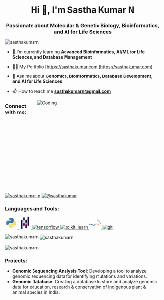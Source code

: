 <h1 align="center">Hi 👋, I'm Sastha Kumar N</h1>
<h3 align="center">Passionate about Molecular & Genetic Biology, Bioinformatics, and AI for Life Sciences</h3>

<p align="left"> <img src="https://komarev.com/ghpvc/?username=sasthakumarn&label=Profile%20views&color=0e75b6&style=flat" alt="sasthakumarn" /> </p>

- 🌱 I’m currently learning **Advanced Bioinformatics, AI/ML for Life Sciences, and Database Management**

- 👨‍💻 My Portfolio [https://sasthakumar.com](https://sasthakumar.com)

- 💬 Ask me about **Genomics, Bioinformatics, Database Development, and AI for Life Sciences**

- 📫 How to reach me **sasthakumarn@gmail.com**

<img align="right" alt="Coding" width="400" height="300" src="https://camo.githubusercontent.com/5ddf73ad3a205111cf8c686f687fc216c2946a75005718c8da5b837ad9de78c9/68747470733a2f2f7468756d62732e6766796361742e636f6d2f4576696c4e657874446576696c666973682d736d616c6c2e676966">

<h3 align="left">Connect with me:</h3>
<p align="left">
<a href="https://linkedin.com/in/sasthakumar-n-8a2260194" target="blank"><img align="center" src="https://raw.githubusercontent.com/rahuldkjain/github-profile-readme-generator/master/src/images/icons/Social/linked-in-alt.svg" alt="sasthakumar-n" height="30" width="40" /></a>
<a href="https://medium.com/@sasthakumar" target="blank"><img align="center" src="https://raw.githubusercontent.com/rahuldkjain/github-profile-readme-generator/master/src/images/icons/Social/medium.svg" alt="@sasthakumar" height="30" width="40" /></a>
</p>

<h3 align="left">Languages and Tools:</h3>
<p align="left"> 
<a href="https://www.python.org" target="_blank" rel="noreferrer"> <img src="https://raw.githubusercontent.com/devicons/devicon/master/icons/python/python-original.svg" alt="python" width="40" height="40"/> </a>
<a href="https://pandas.pydata.org/" target="_blank" rel="noreferrer"> <img src="https://raw.githubusercontent.com/devicons/devicon/2ae2a900d2f041da66e950e4d48052658d850630/icons/pandas/pandas-original.svg" alt="pandas" width="40" height="40"/> </a>
<a href="https://www.tensorflow.org" target="_blank" rel="noreferrer"> <img src="https://www.vectorlogo.zone/logos/tensorflow/tensorflow-icon.svg" alt="tensorflow" width="40" height="40"/> </a>
<a href="https://scikit-learn.org/" target="_blank" rel="noreferrer"> <img src="https://upload.wikimedia.org/wikipedia/commons/0/05/Scikit_learn_logo_small.svg" alt="scikit_learn" width="40" height="40"/> </a>
<a href="https://www.mysql.com/" target="_blank" rel="noreferrer"> <img src="https://raw.githubusercontent.com/devicons/devicon/master/icons/mysql/mysql-original-wordmark.svg" alt="mysql" width="40" height="40"/> </a>
<a href="https://git-scm.com/" target="_blank" rel="noreferrer"> <img src="https://www.vectorlogo.zone/logos/git-scm/git-scm-icon.svg" alt="git" width="40" height="40"/> </a>
</p>

<p><img align="left" src="https://github-readme-stats.vercel.app/api/top-langs?username=sasthakumarn&show_icons=true&locale=en&layout=compact" alt="sasthakumarn" /></p>

<p>&nbsp;<img align="center" src="https://github-readme-stats.vercel.app/api?username=sasthakumarn&show_icons=true&locale=en" alt="sasthakumarn" /></p>

<p><img align="center" src="https://github-readme-streak-stats.herokuapp.com/?user=sasthakumarn&" alt="sasthakumarn" /></p>

<h3 align="left">Projects:</h3>
<ul>
<li><strong>Genomic Sequencing Analysis Tool</strong>: Developing a tool to analyze genomic sequencing data for identifying mutations and variations.</li>
<li><strong>Genomic Database</strong>: Creating a database to store and analyze genomic data for education, research & conservation of indigenous plant & animal species in India.</li>
</ul>


